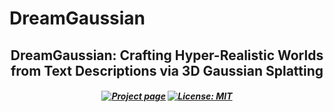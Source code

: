 # DreamGaussian
<h2 align="center">DreamGaussian: Crafting Hyper-Realistic Worlds from Text Descriptions via 3D Gaussian Splatting</h2>

<h5 align="center">

<!-- [![arXiv](https://img.shields.io/badge/ArXiv-2310.11784-b31b1b.svg?logo=arXiv)]() -->
[![Project page](https://img.shields.io/badge/Project-Page-brightgreen)]()
[![License: MIT](https://img.shields.io/badge/License-MIT-yellow.svg)](https://github.com/ZhenyuSun-Walker/DreamGaussian/blob/main/LICENSE) 